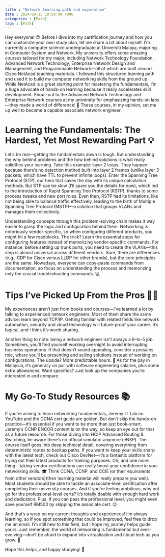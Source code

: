```yaml
---
title : "Network learning path and experience"
date : 2024-09-15 19:00:00 +800
categories : [Path]
tags : [Path]
---
```


Hey everyone! 😊 Before I dive into my certification journey and how you can customize your own study plan, let me share a bit about myself. I’m currently a computer science undergraduate at Universiti Malaya, majoring in Computer System and Network. My university offers some amazing courses tailored for my major, including Network Technology Foundation, Advanced Network Technology, Enterprise Network Design and Management, and Programmable Network—all of which are built around Cisco NetAcad teaching materials. I followed this structured learning path and used it to build my computer networking skills from the ground up. While NetAcad is a great starting point for mastering the fundamentals, I’m a huge advocate of hands-on learning because it really accelerates skill development. Shout-out to the Advanced Network Technology and Enterprise Network courses at my university for emphasizing hands-on labs—they made a world of difference! 🙌 These courses, in my opinion, set me up well to become a capable associate network engineer.

# Learning the Fundamentals: The Hardest, Yet Most Rewarding Part 💡
Let’s be real—getting the fundamentals down is tough. But understanding the why behind problems and the how behind solutions is what really solidifies your learning. Take this example: layer 2 loops. They happen because there’s no detection method built into layer 2 frames (unlike layer 3 packets, which have TTL to prevent infinite loops). Enter the Spanning Tree Protocol (STP), our hero that saves the day with its unique calculation methods. But STP can be slow (I’ll spare you the details for now), which led to the introduction of Rapid Spanning Tree Protocol (RSTP), thanks to some process tweaks and new port roles. Even then, RSTP had its limitations, like not being able to balance traffic effectively, leading to the birth of Multiple Spanning Tree Protocol (MSTP)—a solution that groups VLANs and manages them collectively.

Understanding concepts through this problem-solving chain makes it way easier to grasp the logic and configuration behind them. Networking is notoriously vendor-specific, so when configuring different products, you might hit a few roadblocks. The trick? Learn the essential steps for configuring features instead of memorizing vendor-specific commands. For instance, before setting up trunk ports, you need to create the VLANs—this step is almost universal across different vendors. Sure, there are differences (e.g., CDP for Cisco versus LLDP for other brands), but the core principles are the same. Nowadays, everyone can copy-paste commands from documentation, so focus on understanding the process and memorizing only the crucial troubleshooting commands. 💻

# Tips I’ve Picked Up From the Pros 👨‍💻
My experiences aren’t just from books and courses—I’ve learned a lot by talking to experienced network engineers. Most of them share the same advice: learn beyond TCP/IP. Getting familiar with related fields like network automation, security and cloud technology will future-proof your career. It’s logical, and I think it’s worth sharing.

Another thing to note: being a network engineer isn’t always a 9-to-5 job. Sometimes, you’ll find yourself working overnight to avoid interrupting business operations. If that doesn’t sound appealing, consider a presales role, where you’ll be presenting and selling solutions instead of working on configurations. The upside? More predictable hours. 💼 As for the pay in Malaysia, it’s generally on par with software engineering salaries, plus some extra allowances. Want specifics? Just look up the companies you’re interested in and compare.

# My Go-To Study Resources 📚
If you’re aiming to learn networking fundamentals, Jeremy IT Lab on YouTube and the CCNA cert guide are golden. But don’t skip the hands-on practice—it’s essential if you want to be more than just book-smart. Jeremy’s CCNP ENCOR content is on the way, so keep an eye out for that as a future resource. For those diving into HCIP Advanced Routing & Switching, be aware there’s no official simulator anymore (eNSP). The course itself goes into deep technical detail, covering everything from deterministic routes to backup paths. If you want to keep your skills sharp with the latest tech, check out Cisco DevNet—it’s a fantastic platform for trying out their latest products for training purposes. Oh, and one more thing—taking vendor certifications can really boost your confidence in your networking skills. 🎓 Think CCNA, CCNP, and CCIE (or their equivalents from other vendors)(their learning material will really prepare you well). Most students should be able to tackle an associate-level certification after completing their university courses. And if you’re feeling ambitious, why not go for the professional-level certs? It’s totally doable with enough hard work and dedication. Plus, if you can pass the professional level, you might even save yourself RM500 by skipping the associate cert. 😉

And that’s a wrap on my current thoughts and experiences! I’m always learning, so if you spot something that could be improved, feel free to drop me an email. I’m still new to this field, but I hope my journey helps guide yours. Just remember, the world of networking is fundamental but ever-evolving—don’t be afraid to expand into virtualization and cloud tech as you grow. 🌱

Hope this helps, and happy studying! 🚀